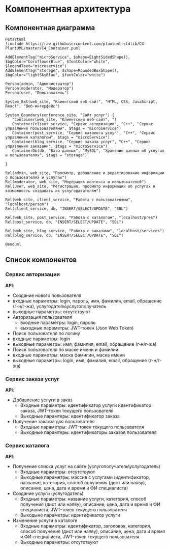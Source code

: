 # Компонентная архитектура
<!-- Состав и взаимосвязи компонентов системы между собой и внешними системами с указанием протоколов, ключевые технологии, используемые для реализации компонентов.
Диаграмма контейнеров C4 и текстовое описание. 
-->
## Компонентная диаграмма

```plantuml
@startuml
!include https://raw.githubusercontent.com/plantuml-stdlib/C4-PlantUML/master/C4_Container.puml

AddElementTag("microService", $shape=EightSidedShape(), $bgColor="CornflowerBlue", $fontColor="white", $legendText="microservice")
AddElementTag("storage", $shape=RoundedBoxShape(), $bgColor="lightSkyBlue", $fontColor="white")

Person(admin, "Администратор")
Person(moderator, "Модератор")
Person(user, "Пользователь")

System_Ext(web_site, "Клиентский веб-сайт", "HTML, CSS, JavaScript, React", "Веб-интерфейс")

System_Boundary(conference_site, "Сайт услуг") {
   'Container(web_site, "Клиентский веб-сайт", ")
   Container(client_service, "Сервис авторизации", "C++", "Сервис управления пользователями", $tags = "microService")    
   Container(post_service, "Сервис каталога услуг", "C++", "Сервис управления каталогом", $tags = "microService") 
   Container(blog_service, "Сервис заказа услуг", "C++", "Сервис управления заказами", $tags = "microService")   
   ContainerDb(db, "База данных", "MySQL", "Хранение данных об услугах и пользователях", $tags = "storage")
   
}

Rel(admin, web_site, "Просмотр, добавление и редактирование информации о пользователях и услугах")
Rel(moderator, web_site, "Модерация контента и пользователей")
Rel(user, web_site, "Регистрация, просмотр информации об услугах и возможность создавать их услугодавателям")

Rel(web_site, client_service, "Работа с пользователями", "localhost/person")
Rel(client_service, db, "INSERT/SELECT/UPDATE", "SQL")

Rel(web_site, post_service, "Работа с каталогом", "localhost/pres")
Rel(post_service, db, "INSERT/SELECT/UPDATE", "SQL")

Rel(web_site, blog_service, "Работа с заказами", "localhost/services")
Rel(blog_service, db, "INSERT/SELECT/UPDATE", "SQL")

@enduml
```
## Список компонентов  

### Сервис авторизации
**API**:
-	Создание нового пользователя
  - входные параметры: login, пароль, имя, фамилия, email, обращение (г-н/г-жа), услугодатель\услугополучатель
  - выходные параметры: отсутствуют
- Авторизация пользователя
  - входные параметры: login, пароль
  - выходные параметры: JWT-токен (Json Web Token)
-	Поиск пользователя по логину
  - входные параметры:  login
  - выходные параметры: имя, фамилия, email, обращение (г-н/г-жа)
-	Поиск пользователя по маске имени и фамилии
  - входные параметры: маска фамилии, маска имени
  - выходные параметры: login, имя, фамилия, email, обращение (г-н/г-жа)

### Сервис заказа услуг
**API**:
- Добавление услуги в заказ
  - Входные параметры: идентификатор услуги идентификатор заказа, JWT-токен текущего пользователя
  - Выходные парамтеры: идентификатор заказа
- Получение закакза для пользователя
  - Входные параметры: JWT-токен текущего пользователя
  - Выходные парамтеры: идентификаторы заказов пользователя

### Сервис каталога
**API**:
- Получение списка услуг на сайте (услугополучатель\услугодатель)
  - Входные параметры: отсутствуют
  - Выходные параметры: массив с услугами (идентификатор, название, категория, способ получения (дист или наяву), описание, цена, дата и время и ФИ специалиста)
- Создание услуги (услугодатель)
  - Входные параметры: название услуги, категория, способ получения (дист или наяву), описание, цена, дата и время и ФИ специалиста, JWT-токен текущего пользователя
  - Выходыне параметры: идентификатор услуги
- Изменение услуги в каталоге
  - Входные параметры: идентификатор, заголовок, категория, способ получения (дист или наяву), описание, цена, дата и время и ФИ специалиста, JWT-токен текущего пользователя
  - Выходные параметры: отсутствуют
